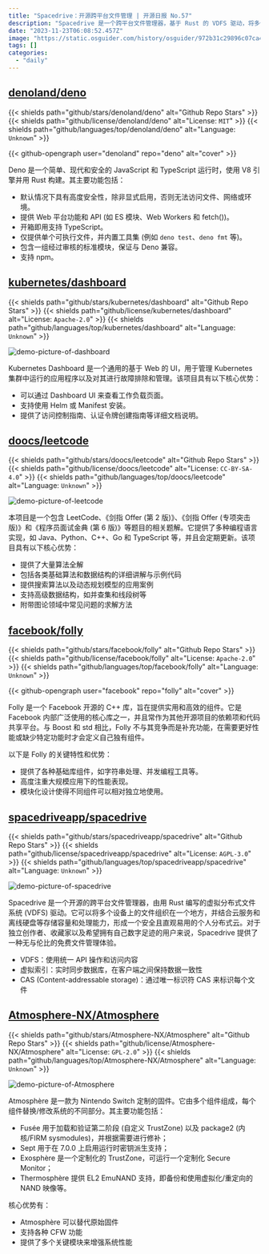 ```yaml
---
title: "Spacedrive：开源跨平台文件管理 | 开源日报 No.57"
description: "Spacedrive 是一个跨平台文件管理器，基于 Rust 的 VDFS 驱动，将多个设备文件整合，创造安全直观的分布式云。对独立创作者和数字收藏家，提供无与伦比的免费文件管理体验。"
date: "2023-11-23T06:08:52.457Z"
image: "https://static.osguider.com/history/osguider/972b31c29896c07ca4b1f87a2248a6b1.png"
tags: []
categories:
  - "daily"
---
```


## [denoland/deno](https://github.com/denoland/deno)

{{< shields path="github/stars/denoland/deno" alt="Github Repo Stars" >}} {{< shields path="github/license/denoland/deno" alt="License: `MIT`" >}} {{< shields path="github/languages/top/denoland/deno" alt="Language: `Unknown`" >}}

{{< github-opengraph user="denoland" repo="deno" alt="cover" >}}

Deno 是一个简单、现代和安全的 JavaScript 和 TypeScript 运行时，使用 V8 引擎并用 Rust 构建。其主要功能包括：

- 默认情况下具有高度安全性，除非显式启用，否则无法访问文件、网络或环境。
- 提供 Web 平台功能和 API (如 ES 模块、Web Workers 和 fetch())。
- 开箱即用支持 TypeScript。
- 仅提供单个可执行文件，并内置工具集 (例如 `deno test`、`deno fmt` 等)。
- 包含一组经过审核的标准模块，保证与 Deno 兼容。
- 支持 npm。

## [kubernetes/dashboard](https://github.com/kubernetes/dashboard)

{{< shields path="github/stars/kubernetes/dashboard" alt="Github Repo Stars" >}} {{< shields path="github/license/kubernetes/dashboard" alt="License: `Apache-2.0`" >}} {{< shields path="github/languages/top/kubernetes/dashboard" alt="Language: `Unknown`" >}}

![demo-picture-of-dashboard](https://static.osguider.com/history/osguider/7da2a2918800fea0aa723c73695213cf.png)

Kubernetes Dashboard 是一个通用的基于 Web 的 UI，用于管理 Kubernetes 集群中运行的应用程序以及对其进行故障排除和管理。该项目具有以下核心优势：

- 可以通过 Dashboard UI 来查看工作负载页面。
- 支持使用 Helm 或 Manifest 安装。
- 提供了访问控制指南、认证令牌创建指南等详细文档说明。

## [doocs/leetcode](https://github.com/doocs/leetcode)

{{< shields path="github/stars/doocs/leetcode" alt="Github Repo Stars" >}} {{< shields path="github/license/doocs/leetcode" alt="License: `CC-BY-SA-4.0`" >}} {{< shields path="github/languages/top/doocs/leetcode" alt="Language: `Unknown`" >}}

![demo-picture-of-leetcode](https://static.osguider.com/history/2023/b0513a613890e09060be6e8f1edd766e.png)

本项目是一个包含 LeetCode、《剑指 Offer (第 2 版)》、《剑指 Offer (专项突击版)》和《程序员面试金典 (第 6 版)》等题目的相关题解。它提供了多种编程语言实现，如 Java、Python、C++、Go 和 TypeScript 等，并且会定期更新。该项目具有以下核心优势：

- 提供了大量算法全解
- 包括各类基础算法和数据结构的详细讲解与示例代码
- 提供搜索算法以及动态规划模型的应用案例
- 支持高级数据结构，如并查集和线段树等
- 附带图论领域中常见问题的求解方法

## [facebook/folly](https://github.com/facebook/folly)

{{< shields path="github/stars/facebook/folly" alt="Github Repo Stars" >}} {{< shields path="github/license/facebook/folly" alt="License: `Apache-2.0`" >}} {{< shields path="github/languages/top/facebook/folly" alt="Language: `Unknown`" >}}

{{< github-opengraph user="facebook" repo="folly" alt="cover" >}}

Folly 是一个 Facebook 开源的 C++ 库，旨在提供实用和高效的组件。它是 Facebook 内部广泛使用的核心库之一，并且常作为其他开源项目的依赖项和代码共享平台。与 Boost 和 std 相比，Folly 不与其竞争而是补充功能，在需要更好性能或缺少特定功能时才会定义自己独有组件。

以下是 Folly 的关键特性和优势：

- 提供了各种基础库组件，如字符串处理、并发编程工具等。
- 高度注重大规模应用下的性能表现。
- 模块化设计使得不同组件可以相对独立地使用。

## [spacedriveapp/spacedrive](https://github.com/spacedriveapp/spacedrive)

{{< shields path="github/stars/spacedriveapp/spacedrive" alt="Github Repo Stars" >}} {{< shields path="github/license/spacedriveapp/spacedrive" alt="License: `AGPL-3.0`" >}} {{< shields path="github/languages/top/spacedriveapp/spacedrive" alt="Language: `Unknown`" >}}

![demo-picture-of-spacedrive](https://static.osguider.com/history/2023/cc511a969fcf043f3a32c97bd425fa85.webp)

Spacedrive 是一个开源的跨平台文件管理器，由用 Rust 编写的虚拟分布式文件系统 (VDFS) 驱动。它可以将多个设备上的文件组织在一个地方，并结合云服务和离线硬盘等存储容量和处理能力，形成一个安全且直观易用的个人分布式云。对于独立创作者、收藏家以及希望拥有自己数字足迹的用户来说，Spacedrive 提供了一种无与伦比的免费文件管理体验。

- VDFS：使用统一 API 操作和访问内容
- 虚拟索引：实时同步数据库，在客户端之间保持数据一致性
- CAS (Content-addressable storage)：通过唯一标识符 CAS 来标识每个文件

## [Atmosphere-NX/Atmosphere](https://github.com/Atmosphere-NX/Atmosphere)

{{< shields path="github/stars/Atmosphere-NX/Atmosphere" alt="Github Repo Stars" >}} {{< shields path="github/license/Atmosphere-NX/Atmosphere" alt="License: `GPL-2.0`" >}} {{< shields path="github/languages/top/Atmosphere-NX/Atmosphere" alt="Language: `Unknown`" >}}

![demo-picture-of-Atmosphere](https://static.osguider.com/history/osguider/baa9288b3183c951754b5e3b8653e925.png)

Atmosphère 是一款为 Nintendo Switch 定制的固件。它由多个组件组成，每个组件替换/修改系统的不同部分。其主要功能包括：

- Fusée 用于加载和验证第二阶段 (自定义 TrustZone) 以及 package2 (内核/FIRM sysmodules)，并根据需要进行修补；
- Sept 用于在 7.0.0 上启用运行时密钥派生支持；
- Exosphère 是一个定制化的 TrustZone，可运行一个定制化 Secure Monitor；
- Thermosphère 提供 EL2 EmuNAND 支持，即备份和使用虚拟化/重定向的 NAND 映像等。

核心优势有：

- Atmosphère 可以替代原始固件
- 支持各种 CFW 功能
- 提供了多个关键模块来增强系统性能
